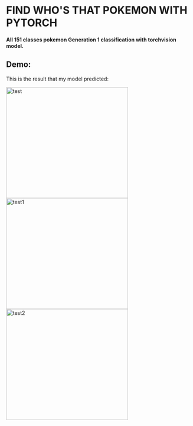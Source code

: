 # FIND WHO'S THAT POKEMON WITH PYTORCH
#### All 151 classes pokemon Generation 1 classification with torchvision model.  

## Demo:
This is the result that my model predicted:
  
<img src="https://i.postimg.cc/wj8mhmbk/Figure-1.png" alt="test" style="width:330px;height:300px;"><img src="https://i.postimg.cc/QNppMSMq/Figure-2.png" alt="test1" style="width:330px;height:300px;"><img src="https://i.postimg.cc/W4g47WCW/Figure-3.png" alt="test2" style="width:330px;height:300px;">

